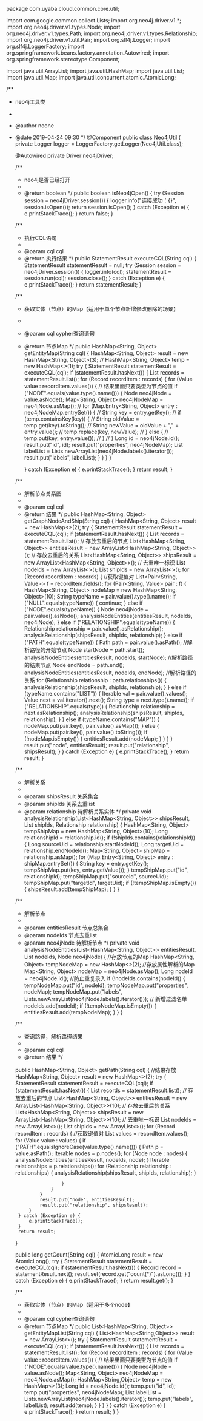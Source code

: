 package com.uyaba.cloud.common.core.util;

import com.google.common.collect.Lists;
import org.neo4j.driver.v1.*;
import org.neo4j.driver.v1.types.Node;
import org.neo4j.driver.v1.types.Path;
import org.neo4j.driver.v1.types.Relationship;
import org.neo4j.driver.v1.util.Pair;
import org.slf4j.Logger;
import org.slf4j.LoggerFactory;
import org.springframework.beans.factory.annotation.Autowired;
import org.springframework.stereotype.Component;

import java.util.ArrayList;
import java.util.HashMap;
import java.util.List;
import java.util.Map;
import java.util.concurrent.atomic.AtomicLong;

/**
 * neo4j工具类
 *
 * @author noone
 * @date 2019-04-24 09:30
 */
@Component
public class Neo4jUtil {
    private Logger logger = LoggerFactory.getLogger(Neo4jUtil.class);

    @Autowired
    private Driver neo4jDriver;

    /**
     * neo4j是否已经打开
     *
     * @return boolean
     */
    public boolean isNeo4jOpen() {
        try (Session session = neo4jDriver.session()) {
            logger.info("连接成功：{}", session.isOpen());
            return session.isOpen();
        } catch (Exception e) {
            e.printStackTrace();
        }
        return false;
    }

    /**
     * 执行CQL语句
     *
     * @param cql cql
     * @return 执行结果
     */
    public StatementResult executeCQL(String cql) {
        StatementResult statementResult = null;
        try (Session session = neo4jDriver.session()) {
            logger.info(cql);
            statementResult = session.run(cql);
            session.close();
        } catch (Exception e) {
            e.printStackTrace();
        }
        return statementResult;
    }

    /**
     * 获取实体（节点）的Map【适用于单个节点新增修改删除的场景】
     *
     * @param cql cypher查询语句
     * @return 节点Map
     */
    public HashMap<String, Object> getEntityMap(String cql) {
        HashMap<String, Object> result = new HashMap<String, Object>(3);
//        HashMap<String, Object> temp = new HashMap<>(1);
        try {
            StatementResult statementResult = executeCQL(cql);
            if (statementResult.hasNext()) {
                List<Record> records = statementResult.list();
                for (Record recordItem : records) {
                    for (Value value : recordItem.values()) {
                        // 结果里面只要类型为节点的值
                        if ("NODE".equals(value.type().name())) {
                            Node neo4jNode = value.asNode();
                            Map<String, Object> neo4jNodeMap = neo4jNode.asMap();
//                            for (Map.Entry<String, Object> entry : neo4jNodeMap.entrySet()) {
//                                String key = entry.getKey();
//                                if (temp.containsKey(key)) {
//                                    String oldValue = temp.get(key).toString();
//                                    String newValue = oldValue + "," + entry.value();
//                                    temp.replace(key, newValue);
//                                } else {
//                                    temp.put(key, entry.value());
//                                }
//                            }
                            Long id = neo4jNode.id();
                            result.put("id", id);
                            result.put("properties", neo4jNodeMap);
                            List<String> labelList = Lists.newArrayList(neo4jNode.labels().iterator());
                            result.put("labels", labelList);
                        }
                    }
                }
            }

        } catch (Exception e) {
            e.printStackTrace();
        }
        return result;
    }

    /**
     * 解析节点关系图
     *
     * @param cql cql
     * @return 结果
     */
    public HashMap<String, Object> getGraphNodeAndShip(String cql) {
        HashMap<String, Object> result = new HashMap<>(2);
        try {
            StatementResult statementResult = executeCQL(cql);
            if (statementResult.hasNext()) {
                List<Record> records = statementResult.list();
                // 存放去重后的节点
                List<HashMap<String, Object>> entitiesResult = new ArrayList<HashMap<String, Object>>();
                // 存放去重后的关系
                List<HashMap<String, Object>> shipsResult = new ArrayList<HashMap<String, Object>>();
                // 去重唯一标识
                List<Long> nodeIds = new ArrayList<>();
                List<Long> shipIds = new ArrayList<>();
                for (Record recordItem : records) {
                    //获取键值对
                    List<Pair<String, Value>> f = recordItem.fields();
                    for (Pair<String, Value> pair : f) {
                        HashMap<String, Object> nodeMap = new HashMap<String, Object>(10);
                        String typeName = pair.value().type().name();
                        if ("NULL".equals(typeName)) {
                            continue;
                        } else if ("NODE".equals(typeName)) {
                            Node neo4jNode = pair.value().asNode();
                            analysisNodeEntities(entitiesResult, nodeIds, neo4jNode);
                        } else if ("RELATIONSHIP".equals(typeName)) {
                            Relationship relationship = pair.value().asRelationship();
                            analysisRelationship(shipsResult, shipIds, relationship);
                        } else if ("PATH".equals(typeName)) {
                            Path path = pair.value().asPath();
                            //解析路径的开始节点
                            Node startNode = path.start();
                            analysisNodeEntities(entitiesResult, nodeIds, startNode);
                            //解析路径的结束节点
                            Node endNode = path.end();
                            analysisNodeEntities(entitiesResult, nodeIds, endNode);
                            //解析路径的关系
                            for (Relationship relationship : path.relationships()) {
                                analysisRelationship(shipsResult, shipIds, relationship);
                            }
                        } else if (typeName.contains("LIST")) {
                            Iterable<Value> val = pair.value().values();
                            Value next = val.iterator().next();
                            String type = next.type().name();
                            if ("RELATIONSHIP".equals(type)) {
                                Relationship relationship = next.asRelationship();
                                analysisRelationship(shipsResult, shipIds, relationship);
                            }
                        } else if (typeName.contains("MAP")) {
                            nodeMap.put(pair.key(), pair.value().asMap());
                        } else {
                            nodeMap.put(pair.key(), pair.value().toString());
                            if (!nodeMap.isEmpty()) {
                                entitiesResult.add(nodeMap);
                            }
                        }
                    }
                }
                result.put("node", entitiesResult);
                result.put("relationship", shipsResult);
            }
        } catch (Exception e) {
            e.printStackTrace();
        }
        return result;
    }

    /**
     * 解析关系
     *
     * @param shipsResult  关系集合
     * @param shipIds      关系去重list
     * @param relationship 待解析关系实体
     */
    private void analysisRelationship(List<HashMap<String, Object>> shipsResult, List<Long> shipIds, Relationship relationship) {
        HashMap<String, Object> tempShipMap = new HashMap<String, Object>(10);
        Long relationshipId = relationship.id();
        if (!shipIds.contains(relationshipId)) {
            Long sourceUid = relationship.startNodeId();
            Long targetUid = relationship.endNodeId();
            Map<String, Object> shipMap = relationship.asMap();
            for (Map.Entry<String, Object> entry : shipMap.entrySet()) {
                String key = entry.getKey();
                tempShipMap.put(key, entry.getValue());
            }
            tempShipMap.put("id", relationshipId);
            tempShipMap.put("sourceId", sourceUid);
            tempShipMap.put("targetId", targetUid);
            if (!tempShipMap.isEmpty()) {
                shipsResult.add(tempShipMap);
            }
        }
    }

    /**
     * 解析节点
     *
     * @param entitiesResult 节点总集合
     * @param nodeIds        节点去重list
     * @param neo4jNode      待解析节点
     */
    private void analysisNodeEntities(List<HashMap<String, Object>> entitiesResult, List<Long> nodeIds, Node neo4jNode) {
        //存放节点的Map
        HashMap<String, Object> tempNodeMap = new HashMap<>(2);
        //存放属性解析的Map
        Map<String, Object> nodeMap = neo4jNode.asMap();
        Long nodeId = neo4jNode.id();
        //防止重复录入
        if (!nodeIds.contains(nodeId)) {
            tempNodeMap.put("id", nodeId);
            tempNodeMap.put("properties", nodeMap);
            tempNodeMap.put("labels", Lists.newArrayList(neo4jNode.labels().iterator()));
            // 新增过滤名单
            nodeIds.add(nodeId);
            if (!tempNodeMap.isEmpty()) {
                entitiesResult.add(tempNodeMap);
            }
        }
    }

    /**
     * 查询路径，解析路径结果
     *
     * @param cql cql
     * @return 结果
     */

    public HashMap<String, Object> getPath(String cql) {
        //结果存放
        HashMap<String, Object> result = new HashMap<>(2);
        try {
            StatementResult statementResult = executeCQL(cql);
            if (statementResult.hasNext()) {
                List<Record> records = statementResult.list();
                // 存放去重后的节点
                List<HashMap<String, Object>> entitiesResult = new ArrayList<HashMap<String, Object>>(10);
                // 存放去重后的关系
                List<HashMap<String, Object>> shipsResult = new ArrayList<HashMap<String, Object>>(10);
                // 去重唯一标识
                List<Long> nodeIds = new ArrayList<>();
                List<Long> shipIds = new ArrayList<>();
                for (Record recordItem : records) {
                    //获取键值对
                    List<Value> values = recordItem.values();
                    for (Value value : values) {
                        if ("PATH".equalsIgnoreCase(value.type().name())) {
                            Path p = value.asPath();
                            Iterable<Node> nodes = p.nodes();
                            for (Node node : nodes) {
                                analysisNodeEntities(entitiesResult, nodeIds, node);
                            }
                            Iterable<Relationship> relationships = p.relationships();
                            for (Relationship relationship : relationships) {
                                analysisRelationship(shipsResult, shipIds, relationship);
                            }

                        }
                    }
                }
                result.put("node", entitiesResult);
                result.put("relationship", shipsResult);
            }
        } catch (Exception e) {
            e.printStackTrace();
        }
        return result;
    }

    public long getCount(String cql) {
        AtomicLong result = new AtomicLong();
        try {
            StatementResult statementResult = executeCQL(cql);
            if (statementResult.hasNext()) {
               Record record = statementResult.next();
              result.set(record.get("count(*)").asLong());
            }
        } catch (Exception e) {
            e.printStackTrace();
        }
        return result.get();
    }

    /**
     * 获取实体（节点）的Map【适用于多个node】
     *
     * @param cql cypher查询语句
     * @return 节点Map
     */
    public List<HashMap<String, Object>> getEntityMapList(String cql) {
        List<HashMap<String,Object>> result = new ArrayList<>();
        try {
            StatementResult statementResult = executeCQL(cql);
            if (statementResult.hasNext()) {
                List<Record> records = statementResult.list();
                for (Record recordItem : records) {
                    for (Value value : recordItem.values()) {
                        // 结果里面只要类型为节点的值
                        if ("NODE".equals(value.type().name())) {
                            Node neo4jNode = value.asNode();
                            Map<String, Object> neo4jNodeMap = neo4jNode.asMap();
                            HashMap<String,Object> temp = new HashMap<>(3);
                            Long id = neo4jNode.id();
                            temp.put("id", id);
                            temp.put("properties", neo4jNodeMap);
                            List<String> labelList = Lists.newArrayList(neo4jNode.labels().iterator());
                            temp.put("labels", labelList);
                            result.add(temp);
                        }
                    }
                }
            }
        } catch (Exception e) {
            e.printStackTrace();
        }
        return result;
    }
}
